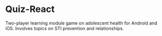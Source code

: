 # Quiz-React
Two-player learning module game on adolescent health for Android and iOS. Involves topics on STI prevention and relationships.
